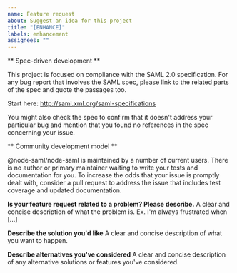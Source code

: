 ```yaml
---
name: Feature request
about: Suggest an idea for this project
title: "[ENHANCE]"
labels: enhancement
assignees: ""
---
```


<!--
Thanks for submitting a bug report or feature request to help us improve.

If you have a support question about how to use the module, no one is monitoring the issues
to answer those. Consider posting on StackOverflow instead using the "node-saml" tag.
-->

** Spec-driven development **

This project is focused on compliance with the SAML 2.0 specification. For any bug report that
involves the SAML spec, please link to the related parts of the spec and quote the passages too.

Start here: http://saml.xml.org/saml-specifications

You might also check the spec to confirm that it doesn't address your particular bug and mention
that you found no references in the spec concerning your issue.

** Community development model **

@node-saml/node-saml is maintained by a number of current users. There is no author or primary maintainer
waiting to write your tests and documentation for you. To increase the odds that your issue
is promptly dealt with, consider a pull request to address the issue that includes test coverage
and updated documentation.

**Is your feature request related to a problem? Please describe.**
A clear and concise description of what the problem is. Ex. I'm always frustrated when [...]

**Describe the solution you'd like**
A clear and concise description of what you want to happen.

**Describe alternatives you've considered**
A clear and concise description of any alternative solutions or features you've considered.

